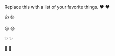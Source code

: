 Replace this with a list of your favorite things.
❤  :heart:

👍  :+1:

😃  :smile:

✨  :sparkles:

🎉  :tada:

